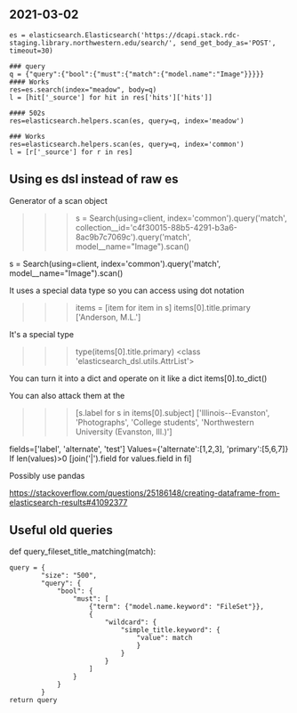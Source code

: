 
## 2021-03-02
```
es = elasticsearch.Elasticsearch('https://dcapi.stack.rdc-staging.library.northwestern.edu/search/', send_get_body_as='POST', timeout=30)

### query
q = {"query":{"bool":{"must":{"match":{"model.name":"Image"}}}}}
#### Works
res=es.search(index="meadow", body=q)
l = [hit['_source'] for hit in res['hits']['hits']]

#### 502s
res=elasticsearch.helpers.scan(es, query=q, index='meadow')

### Works 
res=elasticsearch.helpers.scan(es, query=q, index='common')
l = [r['_source'] for r in res]

```

## Using es dsl instead of raw es
Generator of a scan object

>>> s = Search(using=client, index='common').query('match', collection__id='c4f30015-88b5-4291-b3a6-8ac9b7c7069c').query('match', model__name="Image").scan()

s = Search(using=client, index='common').query('match', model__name="Image").scan()


It uses a special data type so you can access using dot notation
>>> items = [item for item in s]
>>> items[0].title.primary
['Anderson, M.L.']

It's a special type
>>> type(items[0].title.primary)
<class 'elasticsearch_dsl.utils.AttrList'>


You can turn it into a dict and operate on it like a dict
items[0].to_dict()

You can also attack them at the 
>>> [s.label for s in items[0].subject]
['Illinois--Evanston', 'Photographs', 'College students', 'Northwestern University (Evanston, Ill.)']

fields=['label', 'alternate', 'test']
Values={'alternate':[1,2,3], 'primary':[5,6,7]}
If len(values)>0
[join('|').field for values.field in fi]

Possibly use pandas 

https://stackoverflow.com/questions/25186148/creating-dataframe-from-elasticsearch-results#41092377


## Useful old queries

def query_fileset_title_matching(match):

    query = {
            "size": "500",
            "query": {
                "bool": {
                    "must": [
                        {"term": {"model.name.keyword": "FileSet"}},
                        {
                            "wildcard": {
                                "simple_title.keyword": {
                                    "value": match 
                                    }
                                }
                            }
                        ]
                    }
                }
            }
    return query

